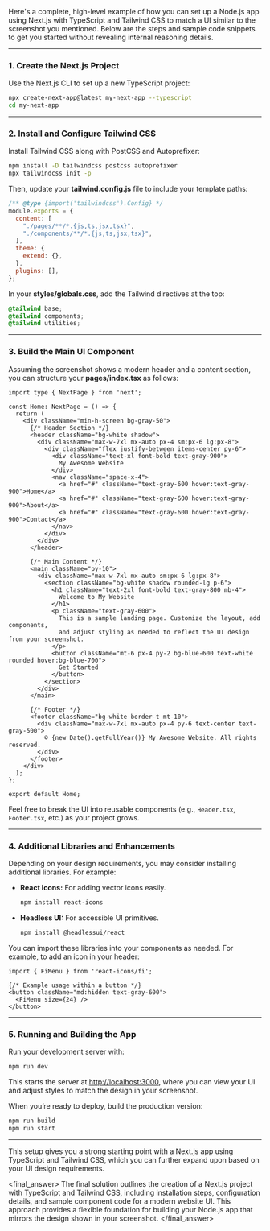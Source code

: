 Here's a complete, high-level example of how you can set up a Node.js app using Next.js with TypeScript and Tailwind CSS to match a UI similar to the screenshot you mentioned. Below are the steps and sample code snippets to get you started without revealing internal reasoning details.

---

### 1. Create the Next.js Project

Use the Next.js CLI to set up a new TypeScript project:

```bash
npx create-next-app@latest my-next-app --typescript
cd my-next-app
```

---

### 2. Install and Configure Tailwind CSS

Install Tailwind CSS along with PostCSS and Autoprefixer:

```bash
npm install -D tailwindcss postcss autoprefixer
npx tailwindcss init -p
```

Then, update your **tailwind.config.js** file to include your template paths:

```js
/** @type {import('tailwindcss').Config} */
module.exports = {
  content: [
    "./pages/**/*.{js,ts,jsx,tsx}",
    "./components/**/*.{js,ts,jsx,tsx}",
  ],
  theme: {
    extend: {},
  },
  plugins: [],
};
```

In your **styles/globals.css**, add the Tailwind directives at the top:

```css
@tailwind base;
@tailwind components;
@tailwind utilities;
```

---

### 3. Build the Main UI Component

Assuming the screenshot shows a modern header and a content section, you can structure your **pages/index.tsx** as follows:

```tsx
import type { NextPage } from 'next';

const Home: NextPage = () => {
  return (
    <div className="min-h-screen bg-gray-50">
      {/* Header Section */}
      <header className="bg-white shadow">
        <div className="max-w-7xl mx-auto px-4 sm:px-6 lg:px-8">
          <div className="flex justify-between items-center py-6">
            <div className="text-xl font-bold text-gray-900">
              My Awesome Website
            </div>
            <nav className="space-x-4">
              <a href="#" className="text-gray-600 hover:text-gray-900">Home</a>
              <a href="#" className="text-gray-600 hover:text-gray-900">About</a>
              <a href="#" className="text-gray-600 hover:text-gray-900">Contact</a>
            </nav>
          </div>
        </div>
      </header>

      {/* Main Content */}
      <main className="py-10">
        <div className="max-w-7xl mx-auto sm:px-6 lg:px-8">
          <section className="bg-white shadow rounded-lg p-6">
            <h1 className="text-2xl font-bold text-gray-800 mb-4">
              Welcome to My Website
            </h1>
            <p className="text-gray-600">
              This is a sample landing page. Customize the layout, add components,
              and adjust styling as needed to reflect the UI design from your screenshot.
            </p>
            <button className="mt-6 px-4 py-2 bg-blue-600 text-white rounded hover:bg-blue-700">
              Get Started
            </button>
          </section>
        </div>
      </main>

      {/* Footer */}
      <footer className="bg-white border-t mt-10">
        <div className="max-w-7xl mx-auto px-4 py-6 text-center text-gray-500">
          © {new Date().getFullYear()} My Awesome Website. All rights reserved.
        </div>
      </footer>
    </div>
  );
};

export default Home;
```

Feel free to break the UI into reusable components (e.g., `Header.tsx`, `Footer.tsx`, etc.) as your project grows.

---

### 4. Additional Libraries and Enhancements

Depending on your design requirements, you may consider installing additional libraries. For example:

- **React Icons:** For adding vector icons easily.
  ```bash
  npm install react-icons
  ```
- **Headless UI:** For accessible UI primitives.
  ```bash
  npm install @headlessui/react
  ```

You can import these libraries into your components as needed. For example, to add an icon in your header:

```tsx
import { FiMenu } from 'react-icons/fi';

{/* Example usage within a button */}
<button className="md:hidden text-gray-600">
  <FiMenu size={24} />
</button>
```

---

### 5. Running and Building the App

Run your development server with:

```bash
npm run dev
```

This starts the server at [http://localhost:3000](http://localhost:3000), where you can view your UI and adjust styles to match the design in your screenshot.

When you’re ready to deploy, build the production version:

```bash
npm run build
npm run start
```

---

This setup gives you a strong starting point with a Next.js app using TypeScript and Tailwind CSS, which you can further expand upon based on your UI design requirements.

<final_answer>
The final solution outlines the creation of a Next.js project with TypeScript and Tailwind CSS, including installation steps, configuration details, and sample component code for a modern website UI. This approach provides a flexible foundation for building your Node.js app that mirrors the design shown in your screenshot.
</final_answer>
